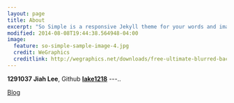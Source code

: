 ```yaml
---
layout: page
title: About
excerpt: "So Simple is a responsive Jekyll theme for your words and images."
modified: 2014-08-08T19:44:38.564948-04:00
image:
  feature: so-simple-sample-image-4.jpg
  credit: WeGraphics
  creditlink: http://wegraphics.net/downloads/free-ultimate-blurred-background-pack/
---
```


**1291037 Jiah Lee**, Github [**lake1218**](https://github.com/lake1218) ---..


<a markdown="0" href="{{ site.url }}/blog" class="btn">Blog</a>

[^1]: Example: *domain.com/category-name/post-title*